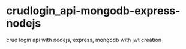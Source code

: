 # crudlogin_api-mongodb-express-nodejs
crud login api with nodejs, express, mongodb with jwt creation
